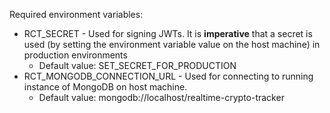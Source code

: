 Required environment variables:
  - RCT_SECRET - Used for signing JWTs. It is **imperative** that a secret is used (by setting the environment variable value on the host machine) in production environments
    * Default value: SET_SECRET_FOR_PRODUCTION
  - RCT_MONGODB_CONNECTION_URL - Used for connecting to running instance of MongoDB on host machine.
    * Default value: mongodb://localhost/realtime-crypto-tracker